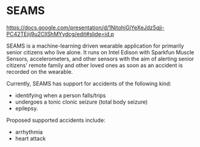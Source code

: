 # SEAMS

https://docs.google.com/presentation/d/1NitohiGjYeXeJdz5qjj-PC42TEjij9u2CllShMYydcg/edit#slide=id.p

SEAMS is a machine-learning driven wearable application for primarily senior citizens who live alone. It runs on Intel Edison with Sparkfun Muscle Sensors, accelerometers, and other sensors with the aim of alerting senior citizens' remote family and other loved ones as soon as an accident is recorded on the wearable. 

Currently, SEAMS has support for accidents of the following kind:
- identifying when a person falls/trips
- undergoes a tonic clonic seizure (total body seizure)
- epilepsy.

Proposed supported accidents include:
- arrhythmia
- heart attack

